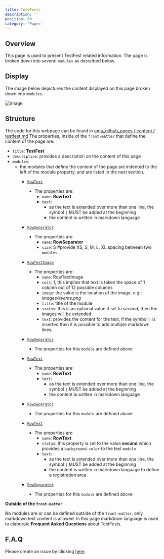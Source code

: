 ```yaml
---
title: TestFests
description: ''
position: 60
category: 'Pages'
---
```


## Overview
This page is used to present TestFest related information.
The page is broken down into several `modules` as described below.

## Display
The image below depictures the content displayed on this page broken down into `modules`.

![image](https://user-images.githubusercontent.com/3258579/147799164-c9e3c40e-3819-40ce-ba9b-8b4b098484ff.png)

## Structure
The code for this webpage can be found in [oma_github_pages / content / testfest.md](https://raw.githubusercontent.com/OpenMobileAlliance/oma_github_pages/main/content/testfests.md)
The properties, inside of the `front-matter` that define the content of the page are:
 
* `title`:  **TestFest**
* `description`: provides a description on the content of this page
* `modules`:
    * the modules that define the content of the page are indented to the left of the module property, and are listed in the next section.
        * [`RowText`](https://openmobilealliance.github.io/githubpages-doc-guidelines/RowText)
            * The properties are:
                * `name`: **RowText**
                * `text`:
                    * as the text is extended over more than one line, the symbol `|` MUST be added at the beginning 
                    * the content is written in markdown language
        * [`RowSeparator`](https://openmobilealliance.github.io/githubpages-doc-guidelines/RowSeparator)
            * The properties are:
                * `name`: **RowSeparator**
                * `size`: S #provide XS, S, M, L, XL spacing between two `modules`

        * [`RowTextImage`](https://openmobilealliance.github.io/githubpages-doc-guidelines/RowTextImage)
            * The properties are:
                * `name`: RowTextImage
                * `cols`: 1, this implies that text is taken the space of 1 column out of 12 possible columns
                * `image`: the value is the location of the image, e.g.: i*mages/events.png*
                * `title`: title of the module
                * `status`: this is an optional value if set to *second*, then the images will be extended
                * `text`: provides the content for the text, if the symbol `|` is inserted then it is possible to add multiple markdown lines.
        * [`RowSeparator`](https://openmobilealliance.github.io/githubpages-doc-guidelines/RowSeparator)
            * The properties for this `module` are defined above

        * [`RowText`](https://openmobilealliance.github.io/githubpages-doc-guidelines/RowText)
            * The properties are:
                * `name`: **RowText**
                * `text`:
                    * as the text is extended over more than one line, the symbol `|` MUST be added at the beginning 
                    * the content is written in markdown language

        * [`RowSeparator`](https://openmobilealliance.github.io/githubpages-doc-guidelines/RowSeparator)
            * The properties for this `module` are defined above

        * [`RowText`](https://openmobilealliance.github.io/githubpages-doc-guidelines/RowText)
            * The properties are:
                * `name`: **RowText**
                * `status`: this property is set to the value **second** which provides a `background-color` to the text `module`
                * `text`:
                    * as the text is extended over more than one line, the symbol `|` MUST be added at the beginning 
                    * the content is written in markdown language to define a registration area

        * [`RowSeparator`](https://openmobilealliance.github.io/githubpages-doc-guidelines/RowSeparator)
            * The properties for this `module` are defined above


**Outside of the `front-matter`**

No modules are or can be defined outside of the `front-matter`, only markdown text content is allowed.
In this page markdown language is used to elaborate **Frequent Asked Questions** about TestFests.

## F.A.Q
Please create an issue by clicking [here](https://github.com/OpenMobileAlliance/githubpages-doc-guidelines/issues).
